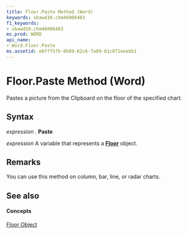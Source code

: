 ```yaml
---
title: Floor.Paste Method (Word)
keywords: vbawd10.chm46006483
f1_keywords:
- vbawd10.chm46006483
ms.prod: WORD
api_name:
- Word.Floor.Paste
ms.assetid: e6fff5fb-8b89-62c6-7a89-01c8f1eeebb1
---
```



# Floor.Paste Method (Word)

Pastes a picture from the Clipboard on the floor of the specified chart.


## Syntax

 _expression_ . **Paste**

 _expression_ A variable that represents a **[Floor](floor-object-word.md)** object.


## Remarks

You can use this method on column, bar, line, or radar charts.


## See also


#### Concepts


[Floor Object](floor-object-word.md)

